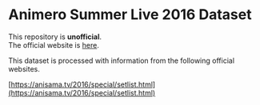 # Animero Summer Live 2016 Dataset

This repository is **unofficial**.  
The official website is [here](https://anisama.tv/).

This dataset is processed with information from the following official websites.

[https://anisama.tv/2016/special/setlist.html](https://anisama.tv/2016/special/setlist.html)
